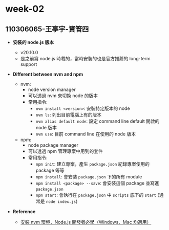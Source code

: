 # week-02
## 110306065-王亭宇-資管四
- **安裝的 node.js 版本**
    - v20.10.0
    - 是之前寫 node.js 時載的，當時安裝的也是官方推薦的 long-term support
- **Different between nvm and npm**
    - nvm:
        - node version manager
        - 可以透過 nvm 來切換 node 的版本
        - 常用指令:
            - `nvm install <version>`: 安裝特定版本的 node
            - `nvm ls`: 列出目前電腦上有的版本
            - `nvm alias default node`: 設定 command line default 開啟的 node 版本
            - `nvm use`: 目前 command line 在使用的 node 版本
    - npm:
        - node package manager
        - 可以透過 npm 管理專案中用到的套件
        - 常用指令:
            - `npm init`: 建立專案，產生 `package.json` 紀錄專案使用的 package 等等
            - `npm install`: 會安裝 `package.json` 下的所有 module
            - `npm install <package> --save`: 會安裝這個 package 並寫進 `package.json`
            - `npm start`: 會執行在 `package.json` 中 `scripts` 底下的 `start` (通常是 `node index.js`)

- **Reference**
    - [安裝 nvm 環境，Node.js 開發者必學（Windows、Mac 均適用）](https://www.casper.tw/development/2022/01/10/install-nvm/)
